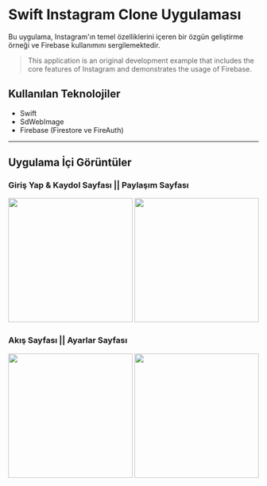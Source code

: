 # Swift Instagram Clone Uygulaması

Bu uygulama, Instagram'ın temel özelliklerini içeren bir özgün geliştirme örneği ve Firebase kullanımını sergilemektedir.

> This application is an original development example that includes the core features of Instagram and demonstrates the usage of Firebase.

## Kullanılan Teknolojiler

- Swift
- SdWebImage
- Firebase (Firestore ve FireAuth)

---

## Uygulama İçi Görüntüler

### Giriş Yap & Kaydol Sayfası || Paylaşım Sayfası

<img src="https://i.hizliresim.com/pvklaqx.png" width="250"> <img src="https://i.hizliresim.com/6aw4sfx.png" width="250">

### Akış Sayfası || Ayarlar Sayfası

<img src="https://i.hizliresim.com/ramfrkr.png" width="250"> <img src="https://i.hizliresim.com/lzqxifg.png" width="250">
